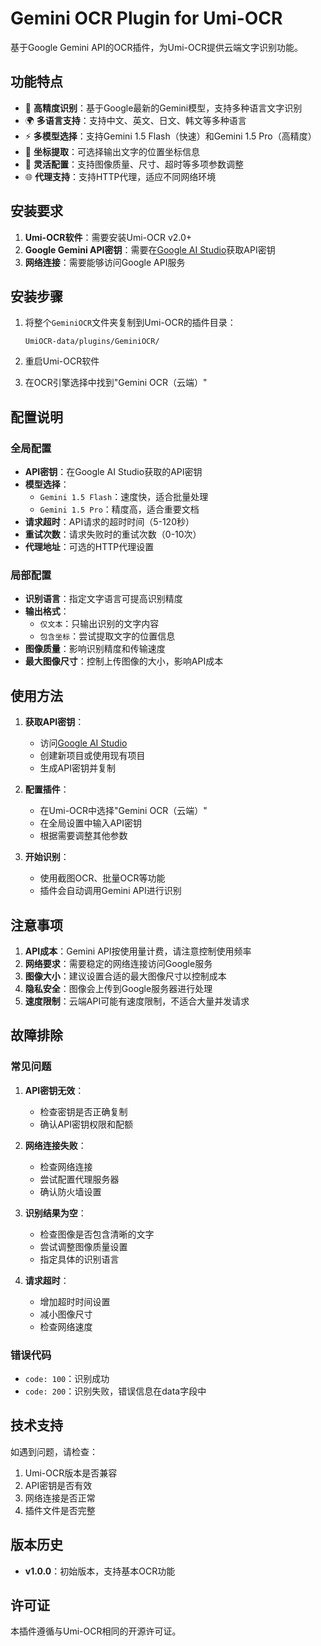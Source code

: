 # Gemini OCR Plugin for Umi-OCR

基于Google Gemini API的OCR插件，为Umi-OCR提供云端文字识别功能。

## 功能特点

- 🚀 **高精度识别**：基于Google最新的Gemini模型，支持多种语言文字识别
- 🌍 **多语言支持**：支持中文、英文、日文、韩文等多种语言
- ⚡ **多模型选择**：支持Gemini 1.5 Flash（快速）和Gemini 1.5 Pro（高精度）
- 📍 **坐标提取**：可选择输出文字的位置坐标信息
- 🔧 **灵活配置**：支持图像质量、尺寸、超时等多项参数调整
- 🌐 **代理支持**：支持HTTP代理，适应不同网络环境

## 安装要求

1. **Umi-OCR软件**：需要安装Umi-OCR v2.0+
2. **Google Gemini API密钥**：需要在[Google AI Studio](https://aistudio.google.com/)获取API密钥
3. **网络连接**：需要能够访问Google API服务

## 安装步骤

1. 将整个`GeminiOCR`文件夹复制到Umi-OCR的插件目录：
   ```
   UmiOCR-data/plugins/GeminiOCR/
   ```

2. 重启Umi-OCR软件

3. 在OCR引擎选择中找到"Gemini OCR（云端）"

## 配置说明

### 全局配置

- **API密钥**：在Google AI Studio获取的API密钥
- **模型选择**：
  - `Gemini 1.5 Flash`：速度快，适合批量处理
  - `Gemini 1.5 Pro`：精度高，适合重要文档
- **请求超时**：API请求的超时时间（5-120秒）
- **重试次数**：请求失败时的重试次数（0-10次）
- **代理地址**：可选的HTTP代理设置

### 局部配置

- **识别语言**：指定文字语言可提高识别精度
- **输出格式**：
  - `仅文本`：只输出识别的文字内容
  - `包含坐标`：尝试提取文字的位置信息
- **图像质量**：影响识别精度和传输速度
- **最大图像尺寸**：控制上传图像的大小，影响API成本

## 使用方法

1. **获取API密钥**：
   - 访问[Google AI Studio](https://aistudio.google.com/)
   - 创建新项目或使用现有项目
   - 生成API密钥并复制

2. **配置插件**：
   - 在Umi-OCR中选择"Gemini OCR（云端）"
   - 在全局设置中输入API密钥
   - 根据需要调整其他参数

3. **开始识别**：
   - 使用截图OCR、批量OCR等功能
   - 插件会自动调用Gemini API进行识别

## 注意事项

1. **API成本**：Gemini API按使用量计费，请注意控制使用频率
2. **网络要求**：需要稳定的网络连接访问Google服务
3. **图像大小**：建议设置合适的最大图像尺寸以控制成本
4. **隐私安全**：图像会上传到Google服务器进行处理
5. **速度限制**：云端API可能有速度限制，不适合大量并发请求

## 故障排除

### 常见问题

1. **API密钥无效**：
   - 检查密钥是否正确复制
   - 确认API密钥权限和配额

2. **网络连接失败**：
   - 检查网络连接
   - 尝试配置代理服务器
   - 确认防火墙设置

3. **识别结果为空**：
   - 检查图像是否包含清晰的文字
   - 尝试调整图像质量设置
   - 指定具体的识别语言

4. **请求超时**：
   - 增加超时时间设置
   - 减小图像尺寸
   - 检查网络速度

### 错误代码

- `code: 100`：识别成功
- `code: 200`：识别失败，错误信息在data字段中

## 技术支持

如遇到问题，请检查：
1. Umi-OCR版本是否兼容
2. API密钥是否有效
3. 网络连接是否正常
4. 插件文件是否完整

## 版本历史

- **v1.0.0**：初始版本，支持基本OCR功能

## 许可证

本插件遵循与Umi-OCR相同的开源许可证。